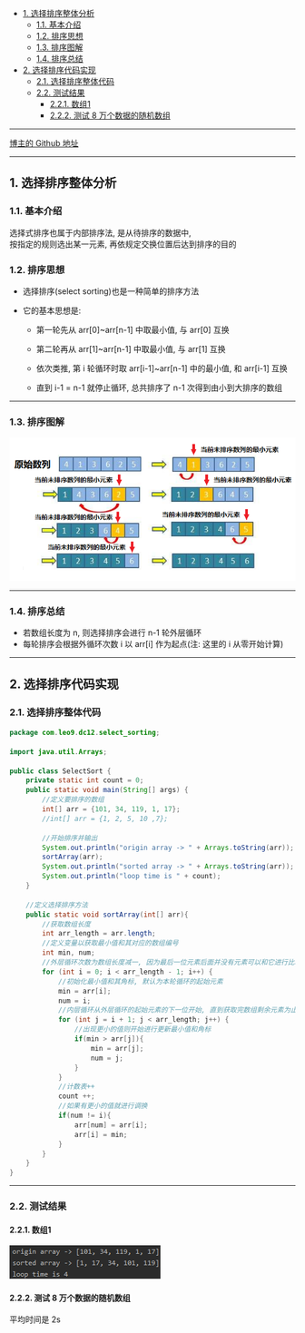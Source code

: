 <!-- TOC -->

- [1. 选择排序整体分析](#1-选择排序整体分析)
  - [1.1. 基本介绍](#11-基本介绍)
  - [1.2. 排序思想](#12-排序思想)
  - [1.3. 排序图解](#13-排序图解)
  - [1.4. 排序总结](#14-排序总结)
- [2. 选择排序代码实现](#2-选择排序代码实现)
  - [2.1. 选择排序整体代码](#21-选择排序整体代码)
  - [2.2. 测试结果](#22-测试结果)
    - [2.2.1. 数组1](#221-数组1)
    - [2.2.2. 测试 8 万个数据的随机数组](#222-测试-8-万个数据的随机数组)

<!-- /TOC -->

****
[博主的 Github 地址](https://github.com/leon9dragon)
****

## 1. 选择排序整体分析

### 1.1. 基本介绍
选择式排序也属于内部排序法, 是从待排序的数据中,  
按指定的规则选出某一元素, 再依规定交换位置后达到排序的目的

### 1.2. 排序思想
- 选择排序(select sorting)也是一种简单的排序方法

- 它的基本思想是:  
  - 第一轮先从 arr[0]~arr[n-1] 中取最小值, 与 arr[0] 互换

  - 第二轮再从 arr[1]~arr[n-1] 中取最小值, 与 arr[1] 互换

  - 依次类推, 第 i 轮循环时取 arr[i-1]~arr[n-1] 中的最小值, 和 arr[i-1] 互换

  - 直到 i-1 = n-1 就停止循环, 总共排序了 n-1 次得到由小到大排序的数组  

****

### 1.3. 排序图解
![选择排序图解](../99.images/2020-05-13-11-11-08.png)

****

### 1.4. 排序总结
- 若数组长度为 n, 则选择排序会进行 n-1 轮外层循环
- 每轮排序会根据外循环次数 i 以 arr[i] 作为起点(注: 这里的 i 从零开始计算)

****

## 2. 选择排序代码实现

### 2.1. 选择排序整体代码
```java
package com.leo9.dc12.select_sorting;

import java.util.Arrays;

public class SelectSort {
    private static int count = 0;
    public static void main(String[] args) {
        //定义要排序的数组
        int[] arr = {101, 34, 119, 1, 17};
        //int[] arr = {1, 2, 5, 10 ,7};

        //开始排序并输出
        System.out.println("origin array -> " + Arrays.toString(arr));
        sortArray(arr);
        System.out.println("sorted array -> " + Arrays.toString(arr));
        System.out.println("loop time is " + count);
    }

    //定义选择排序方法
    public static void sortArray(int[] arr){
        //获取数组长度
        int arr_length = arr.length;
        //定义变量以获取最小值和其对应的数组编号
        int min, num;
        //外层循环次数为数组长度减一, 因为最后一位元素后面并没有元素可以和它进行比较
        for (int i = 0; i < arr_length - 1; i++) {
            //初始化最小值和其角标, 默认为本轮循环的起始元素
            min = arr[i];
            num = i;
            //内层循环从外层循环的起始元素的下一位开始, 直到获取完数组剩余元素为止
            for (int j = i + 1; j < arr_length; j++) {
                //出现更小的值则开始进行更新最小值和角标
                if(min > arr[j]){
                    min = arr[j];
                    num = j;
                }
            }
            //计数表++
            count ++;
            //如果有更小的值就进行调换
            if(num != i){
                arr[num] = arr[i];
                arr[i] = min;
            }
        }
    }
}

```

****

### 2.2. 测试结果

#### 2.2.1. 数组1
![Array1](../99.images/2020-05-13-15-31-19.png)

#### 2.2.2. 测试 8 万个数据的随机数组
平均时间是 2s